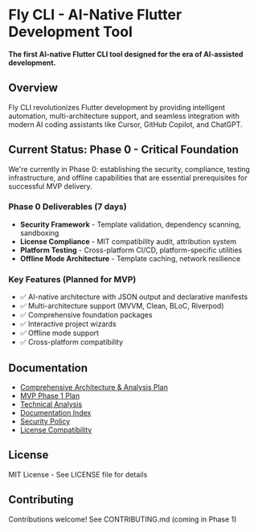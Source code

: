 # Fly CLI - AI-Native Flutter Development Tool

**The first AI-native Flutter CLI tool designed for the era of AI-assisted development.**

## Overview

Fly CLI revolutionizes Flutter development by providing intelligent automation, multi-architecture support, and seamless integration with modern AI coding assistants like Cursor, GitHub Copilot, and ChatGPT.

## Current Status: Phase 0 - Critical Foundation

We're currently in Phase 0: establishing the security, compliance, testing infrastructure, and offline capabilities that are essential prerequisites for successful MVP delivery.

### Phase 0 Deliverables (7 days)

- **Security Framework** - Template validation, dependency scanning, sandboxing
- **License Compliance** - MIT compatibility audit, attribution system
- **Platform Testing** - Cross-platform CI/CD, platform-specific utilities
- **Offline Mode Architecture** - Template caching, network resilience

### Key Features (Planned for MVP)

- ✅ AI-native architecture with JSON output and declarative manifests
- ✅ Multi-architecture support (MVVM, Clean, BLoC, Riverpod)
- ✅ Comprehensive foundation packages
- ✅ Interactive project wizards
- ✅ Offline mode support
- ✅ Cross-platform compatibility

## Documentation

- [Comprehensive Architecture & Analysis Plan](docs/planning/comprehensive-roadmap-architecturer-plan.md)
- [MVP Phase 1 Plan](docs/planning/mvp-phase-1-plan.md)
- [Technical Analysis](docs/technical/architecture-and-analysis.md)
- [Documentation Index](docs/INDEX.md)
- [Security Policy](docs/phase-0-security-policy.md)
- [License Compatibility](docs/LICENSE_COMPATIBILITY.md)

## License

MIT License - See LICENSE file for details

## Contributing

Contributions welcome! See CONTRIBUTING.md (coming in Phase 1)
